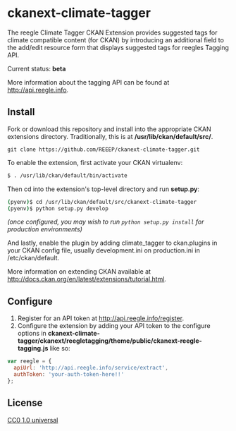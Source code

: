 ckanext-climate-tagger
======================

The reegle Climate Tagger CKAN Extension provides suggested tags for climate compatible content (for CKAN) by introducing an additional field to the add/edit resource form that displays suggested tags for reegles Tagging API.

Current status: **beta**

More information about the tagging API can be found at http://api.reegle.info.


Install
-------

Fork or download this repository and install into the appropriate CKAN extensions directory. Traditionally, this is at **/usr/lib/ckan/default/src/**.
```
git clone https://github.com/REEEP/ckanext-climate-tagger.git
```

To enable the extension, first activate your CKAN virtualenv:
```bash
$ . /usr/lib/ckan/default/bin/activate
```

Then cd into the extension's top-level directory and run **setup.py**:
```bash
(pyenv)$ cd /usr/lib/ckan/default/src/ckanext-climate-tagger
(pyenv)$ python setup.py develop
```
  *(once configured, you may wish to run `python setup.py install` for production environments)*

And lastly, enable the plugin by adding climate_tagger to ckan.plugins in your CKAN config file, usually development.ini on production.ini in /etc/ckan/default.

More information on extending CKAN available at http://docs.ckan.org/en/latest/extensions/tutorial.html. 

Configure
---------

1. Register for an API token at http://api.reegle.info/register.
2. Configure the extension by adding your API token to the configure options in **ckanext-climate-tagger/ckanext/reegletagging/theme/public/ckanext-reegle-tagging.js** like so:

```js
var reegle = {
  apiUrl: 'http://api.reegle.info/service/extract',
  authToken: 'your-auth-token-here!!'
};
```

License
-------

[CC0 1.0 universal](http://creativecommons.org/publicdomain/zero/1.0/)

